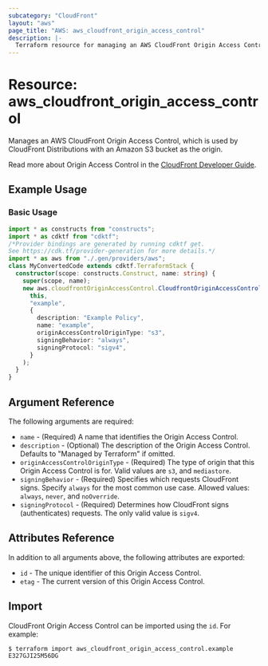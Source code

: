 ```yaml
---
subcategory: "CloudFront"
layout: "aws"
page_title: "AWS: aws_cloudfront_origin_access_control"
description: |-
  Terraform resource for managing an AWS CloudFront Origin Access Control.
---
```


# Resource: aws_cloudfront_origin_access_control

Manages an AWS CloudFront Origin Access Control, which is used by CloudFront Distributions with an Amazon S3 bucket as the origin.

Read more about Origin Access Control in the [CloudFront Developer Guide](https://docs.aws.amazon.com/AmazonCloudFront/latest/DeveloperGuide/private-content-restricting-access-to-s3.html).

## Example Usage

### Basic Usage

```typescript
import * as constructs from "constructs";
import * as cdktf from "cdktf";
/*Provider bindings are generated by running cdktf get.
See https://cdk.tf/provider-generation for more details.*/
import * as aws from "./.gen/providers/aws";
class MyConvertedCode extends cdktf.TerraformStack {
  constructor(scope: constructs.Construct, name: string) {
    super(scope, name);
    new aws.cloudfrontOriginAccessControl.CloudfrontOriginAccessControl(
      this,
      "example",
      {
        description: "Example Policy",
        name: "example",
        originAccessControlOriginType: "s3",
        signingBehavior: "always",
        signingProtocol: "sigv4",
      }
    );
  }
}

```

## Argument Reference

The following arguments are required:

* `name` - (Required) A name that identifies the Origin Access Control.
* `description` - (Optional) The description of the Origin Access Control. Defaults to "Managed by Terraform" if omitted.
* `originAccessControlOriginType` - (Required) The type of origin that this Origin Access Control is for. Valid values are `s3`, and `mediastore`.
* `signingBehavior` - (Required) Specifies which requests CloudFront signs. Specify `always` for the most common use case. Allowed values: `always`, `never`, and `noOverride`.
* `signingProtocol` - (Required) Determines how CloudFront signs (authenticates) requests. The only valid value is `sigv4`.

## Attributes Reference

In addition to all arguments above, the following attributes are exported:

* `id` - The unique identifier of this Origin Access Control.
* `etag` - The current version of this Origin Access Control.

## Import

CloudFront Origin Access Control can be imported using the `id`. For example:

```
$ terraform import aws_cloudfront_origin_access_control.example E327GJI25M56DG
```

<!-- cache-key: cdktf-0.17.0-pre.15 input-dad44426a90b08ec209c0fe2aa15d2a4ced4d0a0acb8fe4ee9d25120a35f91e6 -->